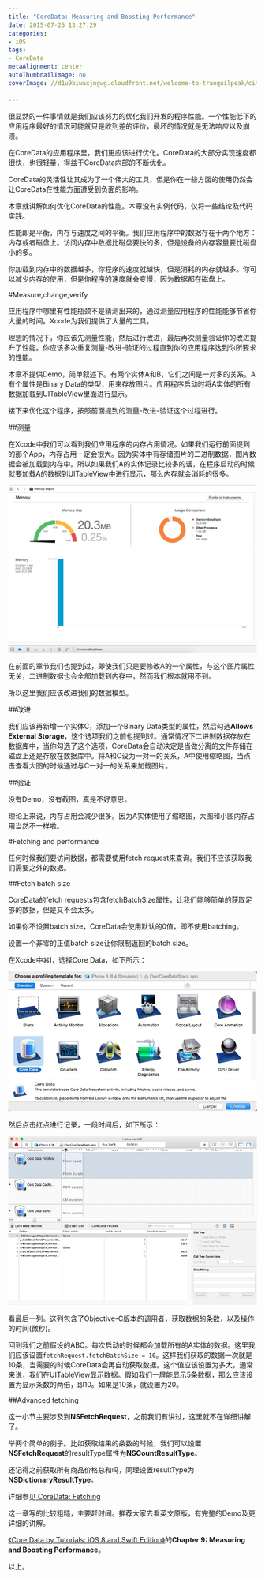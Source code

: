 ```yaml
---
title: "CoreData: Measuring and Boosting Performance"
date: 2015-07-25 13:27:29
categories: 
- iOS
tags: 
- CoreData
metaAlignment: center
autoThumbnailImage: no
coverImage: //d1u9biwaxjngwg.cloudfront.net/welcome-to-tranquilpeak/city.jpg

---
```


很显然的一件事情就是我们应该努力的优化我们开发的程序性能。一个性能低下的应用程序最好的情况可能就只是收到差的评价，最坏的情况就是无法响应以及崩溃。
<!--more-->

在CoreData的应用程序里，我们更应该进行优化。CoreData的大部分实现速度都很快，也很轻量，得益于CoreData内部的不断优化。

CoreData的灵活性让其成为了一个伟大的工具，但是你在一些方面的使用仍然会让CoreData在性能方面遭受到负面的影响。

本章就讲解如何优化CoreData的性能。本章没有实例代码，仅将一些结论及代码实践。

性能即是平衡，内存与速度之间的平衡。我们应用程序中的数据存在于两个地方：内存或者磁盘上。访问内存中数据比磁盘要快的多，但是设备的内存容量要比磁盘小的多。

你加载到内存中的数据越多，你程序的速度就越快，但是消耗的内存就越多。你可以减少内存的使用，但是你程序的速度就会变慢，因为数据都在磁盘上。

#Measure,change,verify

应用程序中哪里有性能瓶颈不是猜测出来的，通过测量应用程序的性能能够节省你大量的时间。Xcode为我们提供了大量的工具。

理想的情况下，你应该先测量性能，然后进行改进，最后再次测量验证你的改进提升了性能。你应该多次重复测量-改进-验证的过程直到你的应用程序达到你所要求的性能。

本章不提供Demo，简单叙述下。有两个实体A和B，它们之间是一对多的关系。A有个属性是Binary Data的类型，用来存放图片。应用程序启动时将A实体的所有数据加载到UITableView里面进行显示。

接下来优化这个程序，按照前面提到的测量-改进-验证这个过程进行。

##测量

在Xcode中我们可以看到我们应用程序的内存占用情况。如果我们运行前面提到的那个App，内存占用一定会很大。因为实体中有存储图片的二进制数据，图片数据会被加载到内存中。所以如果我们A的实体记录比较多的话，在程序启动的时候就要加载A的数据到UITableView中进行显示，那么内存就会消耗的很多。

![alt text](/img/CoreDataPerformance/1.png)

在前面的章节我们也提到过，即使我们只是要修改A的一个属性，与这个图片属性无关，二进制数据也会全部加载到内存中，然而我们根本就用不到。

所以这里我们应该改进我们的数据模型。

##改进

我们应该再新增一个实体C，添加一个Binary Data类型的属性，然后勾选**Allows External Storage**，这个选项我们之前也提到过。通常情况下二进制数据存放在数据库中，当你勾选了这个选项，CoreData会自动决定是当做分离的文件存储在磁盘上还是存放在数据库中。将A和C设为一对一的关系，A中使用缩略图，当点击查看大图的时候通过与C一对一的关系来加载图片。

##验证

没有Demo，没有截图，真是不好意思。

理论上来说，内存占用会减少很多。因为A实体使用了缩略图，大图和小图内存占用当然不一样啦。

#Fetching and performance

任何时候我们要访问数据，都需要使用fetch request来查询。我们不应该获取我们需要之外的数据。

##Fetch batch size

CoreData的fetch requests包含fetchBatchSize属性，让我们能够简单的获取足够的数据，但是又不会太多。

如果你不设置batch size，CoreData会使用默认的0值，即不使用batching。

设置一个非零的正值batch size让你限制返回的batch size。

在Xcode中⌘I，选择Core Data，如下所示：

![alt text](/img/CoreDataPerformance/2.png)

然后点击红点进行记录，一段时间后，如下所示：

![alt text](/img/CoreDataPerformance/3.png)

看最后一列。这列包含了Objective-C版本的调用者，获取数据的条数，以及操作的时间(微秒)。

回到我们之前假设的ABC。每次启动的时候都会加载所有的A实体的数据。这里我们应该设置`fetchRequest.fetchBatchSize = 10`。这样我们获取的数据一次就是10条，当需要的时候CoreData会再自动获取数据。这个值应该设置为多大，通常来说，我们在UITableView显示数据。假如我们一屏能显示5条数据，那么应该设置为显示条数的两倍，即10。如果是10条，就设置为20。

##Advanced fetching

这一小节主要涉及到**NSFetchRequest**，之前我们有讲过，这里就不在详细讲解了。

举两个简单的例子。比如获取结果的条数的时候，我们可以设置**NSFetchRequest**的resultType属性为**NSCountResultType**。

还记得之前获取所有商品价格总和吗，同理设置resultType为**NSDictionaryResultType**。

详细参见[ CoreData: Fetching ](http://lynchwong.com/2015/07/22/CoreData-Fetching/)

这一章写的比较粗糙，主要赶时间。推荐大家去看英文原版，有完整的Demo及更详细的讲解。

[《Core Data by Tutorials: iOS 8 and Swift Edition》](http://www.raywenderlich.com/store/core-data-by-tutorials?source=matthewmorey)的**Chapter 9: Measuring and Boosting Performance**。

以上。
